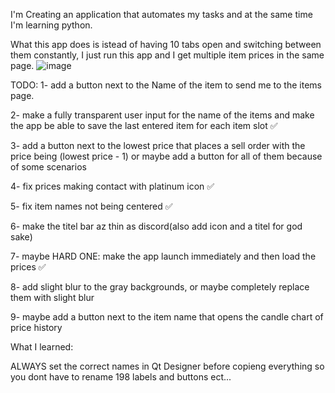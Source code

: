 I'm Creating an application that automates my tasks and at the same time I'm learning python. 

What this app does is istead of having 10 tabs open and switching between them constantly, I just run this app and I get multiple item prices in the same page.
![image](https://github.com/user-attachments/assets/0f05f919-44e8-4480-89d3-a740fb7e382d)


TODO:
1- add a button next to the Name of the item to send me to the items page.

2- make a fully transparent user input for the name of the items and make the app be able to save the last entered item for each item slot ✅

3- add a button next to the lowest price that places a sell order with the price being (lowest price - 1) or maybe add a button for all of them because of some scenarios

4- fix prices making contact with platinum icon ✅

5- fix item names not being centered ✅

6- make the titel bar az thin as discord(also add icon and a titel for god sake)

7- maybe HARD ONE: make the app launch immediately and then load the prices ✅

8- add slight blur to the gray backgrounds, or maybe completely replace them with slight blur

9- maybe add a button next to the item name that opens the candle chart of price history


What I learned:

ALWAYS set the correct names in Qt Designer before copieng everything so you dont have to rename 198 labels and buttons ect...
